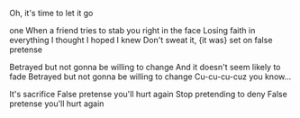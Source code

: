 Oh, it's time to let it go

one
When a friend tries to stab you right in the face
Losing faith in everything I thought I hoped I knew
Don't sweat it, {it was} set on false pretense

Betrayed but not gonna be willing to change
And it doesn't seem likely to fade
Betrayed but not gonna be willing to change
Cu-cu-cu-cuz you know...

It's sacrifice
False pretense you'll hurt again
Stop pretending to deny
False pretense you'll hurt again
